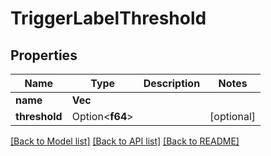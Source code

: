 # TriggerLabelThreshold

## Properties

Name | Type | Description | Notes
------------ | ------------- | ------------- | -------------
**name** | **Vec<String>** |  | 
**threshold** | Option<**f64**> |  | [optional]

[[Back to Model list]](../README.md#documentation-for-models) [[Back to API list]](../README.md#documentation-for-api-endpoints) [[Back to README]](../README.md)


